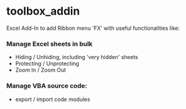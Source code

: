 # toolbox_addin

Excel Add-In to add Ribbon menu 'FX' with useful functionalities like:

### Manage Excel sheets in bulk
- Hiding / Unhiding, including 'very hidden' sheets
- Protecting / Unprotecting
- Zoom In / Zoom Out

### Manage VBA source code: 
- export / import code modules
